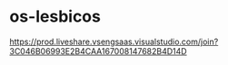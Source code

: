 # os-lesbicos

https://prod.liveshare.vsengsaas.visualstudio.com/join?3C046B06993E2B4CAA167008147682B4D14D
